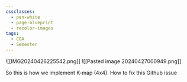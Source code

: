 ```yaml
---
cssclasses:
  - pen-white
  - page-blueprint
  - recolor-images
tags:
  - COA
  - Semester
---
```

![[IMG20240426225542.png]]
![[Pasted image 20240427000949.png]]

So this is how we implement K-map (4x4).
How to fix this Github issue 